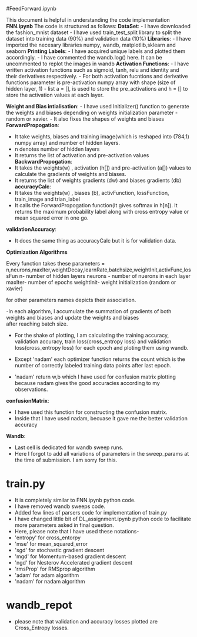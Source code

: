 

#FeedForward.ipynb

This document is helpful in understanding the code implementation **FNN.ipynb**
The code is structured as follows:
**DataSet**:
    - I have downloaded the fashion_mnist dataset
    - I have used train_test_split library to split the dataset into training data (90%) and 
      validation data (10%)
 **Libraries**:
    - I have imported the necesary libraries numpy, wandb, matplotlib,sklearn and seaborn
**Printing Labels**:
    - I have acquired unique labels and plotted them accordingly.
    - I have commented the wandb.log() here. It can be uncommented to replot the images 
      in wandb
**Activation Functions**:
    - I have written activation functions such as sigmoid, tanh, relu and identity and 
      their derivatives respectively.
    - For both activation fucntions and derivative functions parameter is pre-activation 
      numpy array with shape (size of hidden layer, 1) 
    - list a = [], is used to store the pre_activations and h = [] to store the
     activation values at each layer.
     
 **Weight and Bias intialisation**:
    - I have used Initializer() function to generate the weights and biases depending on 
      weights initialization parameter - random or xavier.
    - It also fixes the shapes of weights and biases
 **ForwardPropogation**:
   - It take weights, biases and training image(which is reshaped into (784,1) numpy array) and number of hidden layers.
   - n denotes number of hidden layers
   - It returns the list of activation and pre-activation values 
 **BackwardPropogation**:
   - It takes the weights(w) , activation (h[]) and pre-activation (a[]) values to calculate the gradients of weights and biases.
  - It returns the list of weights gradients (dw) and biases gradients (db)
**accuracyCalc**:
  - It takes the weights(w) , biases (b), activFunction, lossFunction, train_image and trian_label
  - It calls the ForwardPropogation function(It gives softmax in h[n]). It returns the maximum probability label along with cross entropy value or mean squared error in one go.
    
**validationAccuracy**:

- It does the same thing as accuracyCalc but it is for validation data.

**Optimization Algorithms**

  Every function takes these parameters = n,neurons,maxIter,weightDecay,learnRate,batchsize,weightInit,activFunc,lossFun
  n- number of hidden layers
  neurons - number of nuerons in each layer
  maxIter- number of epochs
  weightInit- weight initialization (random or xavier)
  
  for other parameters names depicts their association.
  
  -In each algorithm, I accumulate the summation of gradients of both weights and biases and update the weights and biases  
  after reaching batch size.
  
  - For the shake of plotting, I am calculating the training accuracy, validation accuracy, train loss(cross_entropy loss) and validation loss(cross_entropy loss) for each epoch and ploting them using wandb.
    
- Except 'nadam' each optimizer function returns the count which is the number of correctly labeled training data points after last epoch.
  
- 'nadam' return w,b which I have used for confusion matrix plotting because nadam gives the good accuracies according to my observations.
  
**confusionMatrix**:
 - I have used this function for constructing the confusion matrix.
 - Inside that I have used nadam, becuase it gave me the better validation accuracy

**Wandb**:
- Last cell is dedicated for wandb sweep runs.
- Here I forgot to add all variations of parameters in the sweep_params at the time of submission. I am sorry for this.

 # train.py
 - It is completely similar to FNN.ipynb python code.
 - I have removed wandb sweeps code.
 - Added few lines of parsers code for implementation of train.py
 - I have changed little bit of DL_assignment.ipynb python code to facilitate more parameters asked in final 
   question.
 - Here, please note that I have used these notations-
 - 'entropy' for cross_entorpy
 - 'mse' for mean_squared_error
 - 'sgd' for stochastic gradient descent
 - 'mgd' for Momentum-based gradient descent
 - 'ngd' for Nesterov Accelerated gradient descent
 - 'rmsProp' for RMSprop algorithm
 - 'adam' for adam algorithm
 - 'nadam' for nadam algorithm
# wandb_repot
 - please note that validation and accuracy losses plotted are Cross_Entropy losses.


